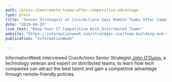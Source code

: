 ```yaml
---
path: /press-item/remote-teams-offer-competitive-advantage
type: press
title: 'Senior Strategist at CivicActions Says Remote Teams Offer Competitive Advantage'
date: "2019-04-25"
link_text: "Keep Your IT Competitive With Distributed Teams"
website: "https://informationweek.com/strategic-cio/team-building-and-staffing/keep-your-it-competitive-with-distributed-teams/d/d-id/1334507"
publication: "InformationWeek"

---
```


InformationWeek interviewed CivicActions Senior Strategist [John O’Duinn](https://civicactions.com/team/john-o-duinn), a technology veteran and expert on distributed teams, to learn how tech companies can attract the best talent and gain a competitive advantage through remote-friendly policies.
